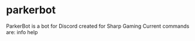 # parkerbot
ParkerBot is a bot for Discord created for Sharp Gaming
Current commands are:
	info
	help
